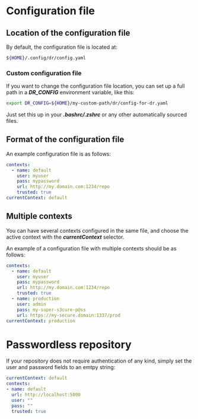 # Configuration file

## Location of the configuration file

By default, the configuration file is located at:

```bash
${HOME}/.config/dr/config.yaml
```
### Custom configuration file

If you want to change the configuration file location,
you can set up a full path in a ***DR_CONFIG*** environment variable,
like this:

```bash
export DR_CONFIG=${HOME}/my-custom-path/dr/config-for-dr.yaml
```

Just set this up in your ***.bashrc/.zshrc*** or any other automatically
sourced files.

## Format of the configuration file

An example configuration file is as follows:

```yaml
contexts:
  - name: default
    user: myuser
    pass: mypassword
    url: http://my.domain.com:1234/repo
    trusted: true
currentContext: default
```

## Multiple contexts

You can have several contexts configured in the same file, and choose the active context
with the ***currentContext*** selector.

An example of a configuration file with multiple contexts should be as follows:



```yaml
contexts:
  - name: default
    user: myuser
    pass: mypassword
    url: http://my.domain.com:1234/repo
    trusted: true
  - name: production
    user: admin
    pass: my-super-s3cure-p@ss
    url: https://my-secure.domain:1337/prod
currentContext: production
```

# Passwordless repository

If your repository does not require authentication of any kind,
simply set the user and password fields to an emtpy string:

```yaml
currentContext: default
contexts:
- name: default
  url: http://localhost:5000
  user: ""
  pass: ""
  trusted: true
```
